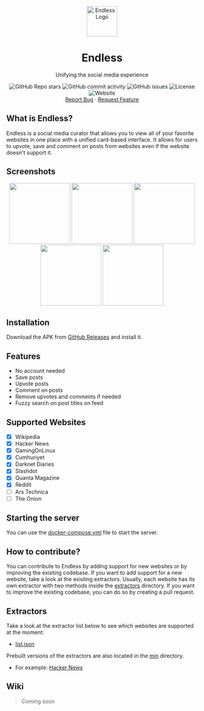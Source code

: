 <div align="center">
    <a href="https://github.com/kaangiray26/endless">
        <img src="https://raw.githubusercontent.com/kaangiray26/endless/main/src/public/favicon.png" alt="Endless Logo" width="80" height="80">
    </a>
    <h1 align="center">Endless</h1>
    <p align="center">
        Unifying the social media experience
        <br />
        <div align="center">
            <img alt="GitHub Repo stars" src="https://img.shields.io/github/stars/kaangiray26/endless?style=flat-square">
            <img alt="GitHub commit activity" src="https://img.shields.io/github/commit-activity/m/kaangiray26/endless?style=flat-square">
            <img alt="GitHub issues" src="https://img.shields.io/github/issues/kaangiray26/endless?style=flat-square">
            <img alt="License" src="https://img.shields.io/github/license/kaangiray26/endless.svg?style=flat-square">
            <img alt="Website" src="https://img.shields.io/website?down_color=red&down_message=offline&style=flat-square&up_color=success&up_message=online&url=https%3A%2F%2Fhome.buzl.uk">
        </div>
        <a href="https://github.com/kaangiray26/endless/issues">Report Bug</a>
        ·
        <a href="https://github.com/kaangiray26/endless/issues">Request Feature</a>
    </p>
</div>

## What is Endless?
Endless is a social media curator that allows you to view all of your favorite websites in one place with a unified card-based interface. It allows for users to upvote, save and comment on posts from websites even if the website doesn't support it.

## Screenshots
<div align="center">
    <img src="images/screenshot_1.png" width=160>
    <img src="images/screenshot_2.png" width=160>
    <img src="images/screenshot_3.png" width=160>
    <img src="images/screenshot_4.png" width=160>
    <img src="images/screenshot_5.png" width=160>
</div>

## Installation
Download the APK from [GitHub Releases](https://github.com/kaangiray26/endless/releases) and install it.

## Features
* No account needed
* Save posts
* Upvote posts
* Comment on posts
* Remove upvotes and comments if needed
* Fuzzy search on post titles on feed

## Supported Websites
- [x] Wikipedia
- [x] Hacker News
- [x] GamingOnLinux
- [x] Cumhuriyet
- [x] Darknet Diaries
- [x] Slashdot
- [x] Quanta Magazine
- [x] Reddit
- [ ] Ars Technica
- [ ] The Onion

## Starting the server
You can use the [docker-compose.yml](server/docker-compose.yml) file to start the server.

## How to contribute?
You can contribute to Endless by adding support for new websites or by improving the existing codebase. If you want to add support for a new website, take a look at the existing extractors. Usually, each website has its own extractor with two methods inside the [extractors](https://github.com/kaangiray26/endless/tree/main/extractors) directory. If you want to improve the existing codebase, you can do so by creating a pull request.

## Extractors
Take a look at the extractor list below to see which websites are supported at the moment:
* [list.json](list.json)

Prebuilt versions of the extractors are also located in the [min](https://github.com/kaangiray26/endless/tree/main/min) directory.
* For example: [Hacker News](min/hacker-news.min.js)

## Wiki
> Coming soon
